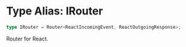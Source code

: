 # Type Alias: IRouter

```ts
type IRouter = Router<ReactIncomingEvent, ReactOutgoingResponse>;
```

Router for React.
